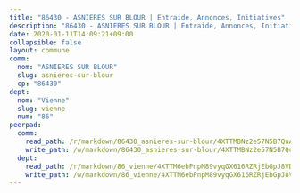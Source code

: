 ```yaml
---
title: "86430 - ASNIERES SUR BLOUR | Entraide, Annonces, Initiatives"
description: "86430 - ASNIERES SUR BLOUR | Entraide, Annonces, Initiatives"
date: 2020-01-11T14:09:21+09:00
collapsible: false
layout: commune
comm:
  nom: "ASNIERES SUR BLOUR"
  slug: asnieres-sur-blour
  cp: "86430"
dept:
  nom: "Vienne"
  slug: vienne
  num: "86"
peerpad:
  comm:
    read_path: /r/markdown/86430_asnieres-sur-blour/4XTTMBNz2e57N5B7QuAooqG8ipgpiBRosL2jP7DxTWishqhGe
    write_path: /w/markdown/86430_asnieres-sur-blour/4XTTMBNz2e57N5B7QuAooqG8ipgpiBRosL2jP7DxTWishqhGe-K3TgUKnQYiwQT6pgZKNnh4DhftnH2kgepPKQF7atBgJoikZzTh3DzNbp9K7avENvZipGP6U8Trksgnv9KZ9SdbBPqwuzMQDmizBLJc5cp2PEFKZjRFBs57k4GyHKpos891bva6k2
  dept:
    read_path: /r/markdown/86_vienne/4XTTM6ebPnpM89vyqGX616RZRjEbGpJ8VDNVdSCrMHCb86ALN
    write_path: /w/markdown/86_vienne/4XTTM6ebPnpM89vyqGX616RZRjEbGpJ8VDNVdSCrMHCb86ALN-K3TgUEmU2PzobkNvYrNtR4DXtgm1qYeknzdEZmszmUFpRSMDjV62q8xZv1nUQEJqGnnT9H399N9TnzZMyT3rgAM3pHPbqGxVD33vWNzCSkbf2kxHwBfenpixiJuwbWaCBERwmNeA
---
```


